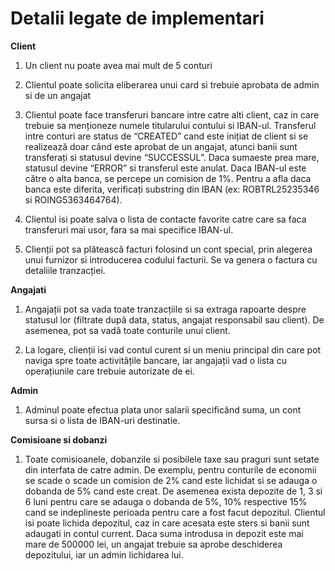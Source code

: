 # Detalii legate de implementari

**Client**
1) Un client nu poate avea mai mult de 5 conturi
2) Clientul poate solicita eliberarea unui card si trebuie aprobata de admin si de un angajat
3) Clientul poate face transferuri bancare intre catre alti client, caz in care trebuie sa menționeze numele titularului
contului si IBAN-ul. Transferul intre conturi are status de “CREATED” cand este inițiat de client si se realizează
doar când este aprobat de un angajat, atunci banii sunt transferați si statusul devine “SUCCESSUL”. Daca sumaeste prea mare, statusul devine “ERROR” si transferul este anulat. Daca IBAN-ul este către o alta banca, se
percepe un comision de 1%. Pentru a afla daca banca este diferita, verificați substring din IBAN (ex:
ROBTRL25235346 si ROING5363464764).

4) Clientul isi poate salva o lista de contacte favorite catre care sa faca transferuri mai usor, fara sa mai specifice
IBAN-ul.
5) Clienții pot sa plătească facturi folosind un cont special, prin alegerea unui furnizor si introducerea codului
facturii. Se va genera o factura cu detaliile tranzacției.


**Angajati**
1) Angajații pot sa vada toate tranzacțiile si sa extraga rapoarte despre statusul lor (filtrate după data, status, angajat
responsabil sau client). De asemenea, pot sa vadă toate conturile unui client.

2) La logare, clienții isi vad contul curent si un meniu principal din care pot naviga spre toate activitățile bancare, iar
angajații vad o lista cu operațiunile care trebuie autorizate de ei.


**Admin**
1) Adminul poate efectua plata unor salarii specificând suma, un cont sursa si o lista de IBAN-uri destinatie.

**Comisioane si dobanzi**
1) Toate comisioanele, dobanzile si posibilele taxe sau praguri sunt setate din interfata de catre admin. De exemplu, pentru conturile de economii se scade o scade un comision de 2% cand este lichidat si se adauga o dobanda de 5% cand este creat. De asemenea exista depozite de 1, 3 si 6 luni pentru care se adauga o dobanda de 5%, 10% respective 15% cand se indeplineste perioada pentru care a fost facut depozitul. Clientul isi poate lichida depozitul, caz in care acesata este sters si banii sunt adaugati in contul current. Daca suma introdusa in depozit este mai mare de 500000 lei, un angajat trebuie sa aprobe deschiderea depozitului, iar un admin lichidarea lui.

